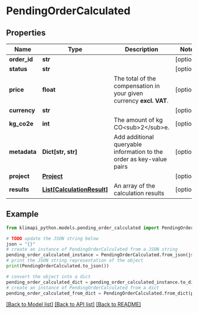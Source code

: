 # PendingOrderCalculated


## Properties

Name | Type | Description | Notes
------------ | ------------- | ------------- | -------------
**order_id** | **str** |  | [optional] 
**status** | **str** |  | [optional] 
**price** | **float** | The total of the compensation in your given currency **excl. VAT**. | [optional] 
**currency** | **str** |  | [optional] 
**kg_co2e** | **int** | The amount of kg CO&lt;sub&gt;2&lt;/sub&gt;e. | [optional] 
**metadata** | **Dict[str, str]** | Add additional queryable information to the order as key-value pairs | [optional] 
**project** | [**Project**](Project.md) |  | [optional] 
**results** | [**List[CalculationResult]**](CalculationResult.md) | An array of the calculation results | [optional] 

## Example

```python
from klimapi_python.models.pending_order_calculated import PendingOrderCalculated

# TODO update the JSON string below
json = "{}"
# create an instance of PendingOrderCalculated from a JSON string
pending_order_calculated_instance = PendingOrderCalculated.from_json(json)
# print the JSON string representation of the object
print(PendingOrderCalculated.to_json())

# convert the object into a dict
pending_order_calculated_dict = pending_order_calculated_instance.to_dict()
# create an instance of PendingOrderCalculated from a dict
pending_order_calculated_from_dict = PendingOrderCalculated.from_dict(pending_order_calculated_dict)
```
[[Back to Model list]](../README.md#documentation-for-models) [[Back to API list]](../README.md#documentation-for-api-endpoints) [[Back to README]](../README.md)


